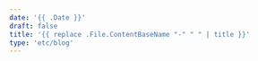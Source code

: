 ```yaml
---
date: '{{ .Date }}'
draft: false
title: '{{ replace .File.ContentBaseName "-" " " | title }}'
type: 'etc/blog'
---
```

